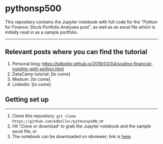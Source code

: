 # pythonsp500

This repository contains the Jupyter notebook with full code for the "Python for Finance:  Stock Portfolio Analyses post", as well as an excel file which is initially read in as a sample portfolio.

---

## Relevant posts where you can find the tutorial

1. Personal blog:  https://kdboller.github.io/2018/03/04/scaling-financial-insights-with-python.html
2. DataCamp tutorial: [to come]
3. Medium: [to come]
4. LinkedIn: [to come]

## Getting set up

---

1. Clone this repository:  ``git clone https://github.com/kdboller/pythonsp500``; or 
2. Hit 'Clone or download' to grab the Jupyter notebook and the sample excel file; or
3. The notebook can be downloaded on nbviewer; link is [here](http://nbviewer.jupyter.org/github/kdboller/pythonsp500/blob/a7066d998ff046c3cc8b26ece3b0efdf00959d57/Investment%20Portfolio%20Python%20Notebook_03_2018_blog%20example.ipynb).



